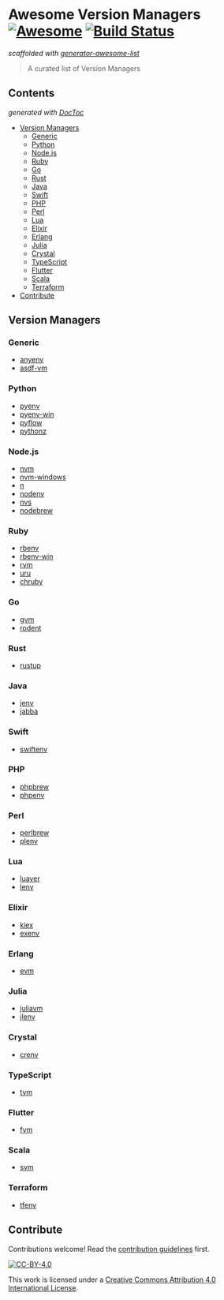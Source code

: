 # Awesome Version Managers [![Awesome](https://awesome.re/badge.svg)](https://awesome.re) [![Build Status](https://img.shields.io/travis/bernardoduarte/awesome-version-managers/master.svg?logo=travis)](https://travis-ci.org/bernardoduarte/awesome-version-managers)


*scaffolded with [generator-awesome-list](https://github.com/dar5hak/generator-awesome-list)*

> A curated list of Version Managers

<!-- START doctoc generated TOC please keep comment here to allow auto update -->
<!-- DON'T EDIT THIS SECTION, INSTEAD RE-RUN doctoc TO UPDATE -->
## Contents

*generated with [DocToc](https://github.com/thlorenz/doctoc)*

- [Version Managers](#version-managers)
  - [Generic](#generic)
  - [Python](#python)
  - [Node.js](#nodejs)
  - [Ruby](#ruby)
  - [Go](#go)
  - [Rust](#rust)
  - [Java](#java)
  - [Swift](#swift)
  - [PHP](#php)
  - [Perl](#perl)
  - [Lua](#lua)
  - [Elixir](#elixir)
  - [Erlang](#erlang)
  - [Julia](#julia)
  - [Crystal](#crystal)
  - [TypeScript](#typescript)
  - [Flutter](#flutter)
  - [Scala](#scala)
  - [Terraform](#terraform)
- [Contribute](#contribute)

<!-- END doctoc generated TOC please keep comment here to allow auto update -->


## Version Managers

### Generic

- [anyenv](https://github.com/anyenv/anyenv)
- [asdf-vm](https://github.com/asdf-vm/asdf)

### Python

- [pyenv](https://github.com/pyenv/pyenv)
- [pyenv-win](https://github.com/pyenv-win/pyenv-win)
- [pyflow](https://github.com/David-OConnor/pyflow)
- [pythonz](https://github.com/saghul/pythonz)

### Node.js

- [nvm](https://github.com/nvm-sh/nvm)
- [nvm-windows](https://github.com/coreybutler/nvm-windows)
- [n](https://github.com/tj/n)
- [nodenv](https://github.com/nodenv/nodenv)
- [nvs](https://github.com/jasongin/nvs)
- [nodebrew](https://github.com/hokaccha/nodebrew)

### Ruby

- [rbenv](https://github.com/rbenv/rbenv)
- [rbenv-win](https://github.com/nak1114/rbenv-win)
- [rvm](https://github.com/rvm/rvm)
- [uru](https://bitbucket.org/jonforums/uru)
- [chruby](https://github.com/postmodern/chruby)

### Go

- [gvm](https://github.com/moovweb/gvm)
- [rodent](https://github.com/alouche/rodent)

### Rust

- [rustup](https://github.com/rust-lang/rustup)

### Java

- [jenv](https://github.com/jenv/jenv)
- [jabba](https://github.com/shyiko/jabba)

### Swift

- [swiftenv](https://github.com/kylef/swiftenv)

### PHP

- [phpbrew](https://github.com/phpbrew/phpbrew)
- [phpenv](https://github.com/phpenv/phpenv)

### Perl

- [perlbrew](https://github.com/gugod/App-perlbrew)
- [plenv](https://github.com/tokuhirom/plenv)

### Lua

- [luaver](https://github.com/DhavalKapil/luaver)
- [lenv](https://github.com/mah0x211/lenv)

### Elixir

- [kiex](https://github.com/taylor/kiex)
- [exenv](https://github.com/exenv/exenv)

### Erlang

- [evm](https://github.com/robisonsantos/evm)

### Julia

- [juliavm](https://github.com/pmargreff/juliavm)
- [jlenv](https://github.com/HiroakiMikami/jlenv)

### Crystal

- [crenv](https://github.com/crenv/crenv)

### TypeScript

- [tvm](https://github.com/watilde/tvm)

### Flutter

- [fvm](https://github.com/leoafarias/fvm)

### Scala

- [svm](https://github.com/yuroyoro/svm)

### Terraform

- [tfenv](https://github.com/tfutils/tfenv)


## Contribute

Contributions welcome! Read the [contribution guidelines](contributing.md) first.

[![CC-BY-4.0](https://i.creativecommons.org/l/by/4.0/88x31.png)](https://creativecommons.org/licenses/by/4.0/)

This work is licensed under a [Creative Commons Attribution 4.0 International License](license).
